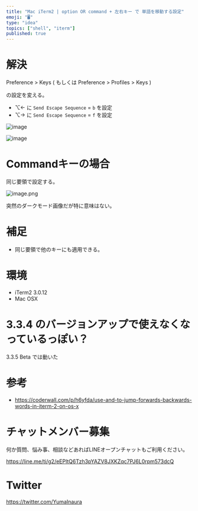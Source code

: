 ```yaml
---
title: "Mac iTerm2 | option OR command + 左右キー で 単語を移動する設定"
emoji: "🖥"
type: "idea"
topics: ["shell", "iterm"]
published: true
---
```


# 解決

Preference > Keys 
( もしくは Preference > Profiles > Keys )

の設定を変える。

- ⌥← に `Send Escape Sequence` = `b` を設定
- ⌥→ に `Send Escape Sequence` = `f` を設定

![image](https://qiita-image-store.s3.amazonaws.com/0/89618/18ba25a8-3f2b-e80b-359c-58c139693862.png)

![image](https://qiita-image-store.s3.amazonaws.com/0/89618/e87d3ffd-ee25-2751-4128-99cff514ba38.png)

# Commandキーの場合

同じ要領で設定する。

![image.png](https://qiita-image-store.s3.ap-northeast-1.amazonaws.com/0/89618/fb2f8b37-461f-dd41-7cc3-e7f49ae8d104.png)

突然のダークモード画像だが特に意味はない。


# 補足

- 同じ要領で他のキーにも適用できる。

# 環境

- iTerm2 3.0.12
- Mac OSX

# 3.3.4 のバージョンアップで使えなくなっているっぽい？

3.3.5 Beta では動いた

# 参考

- https://coderwall.com/p/h6yfda/use-and-to-jump-forwards-backwards-words-in-iterm-2-on-os-x








<!-- Update From Qiita API -->

# チャットメンバー募集


何か質問、悩み事、相談などあればLINEオープンチャットもご利用ください。

https://line.me/ti/g2/eEPltQ6Tzh3pYAZV8JXKZqc7PJ6L0rpm573dcQ





# Twitter


https://twitter.com/YumaInaura


<!-- Update From Qiita API -->


